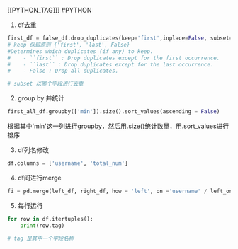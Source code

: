 [[PYTHON_TAG]]] #PYTHON 

1. df去重
```python
first_df = false_df.drop_duplicates(keep='first',inplace=False, subset=['username'])
# keep 保留原则 {'first', 'last', False}
#Determines which duplicates (if any) to keep.
#    - ``first`` : Drop duplicates except for the first occurrence.
#    - ``last`` : Drop duplicates except for the last occurrence.
#    - False : Drop all duplicates.

# subset 以哪个字段进行去重
```



2. group by 并统计

```python
first_all_df.groupby(['min']).size().sort_values(ascending = False)
```

根据其中'min'这一列进行groupby，然后用.size()统计数量，用.sort_values进行排序



3. df列名修改

```python
df.columns = ['username', 'total_num']
```



4. df间进行merge

```PYTHON
fi = pd.merge(left_df, right_df, how = 'left', on ='username' / left_on = '', right_on = '')
```


5. 每行运行

```python
for row in df.itertuples():
    print(row.tag)
    
# tag 是其中一个字段名称 
```


